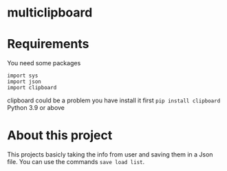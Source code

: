 # multiclipboard
# Requirements
You need some packages
```
import sys
import json
import clipboard
```
clipboard could be a problem you have install it first 
`pip install clipboard`
Python 3.9 or above
# About this project
This projects basicly taking the info from user and saving them in a Json file.
You can use the commands 
`save load list`.
